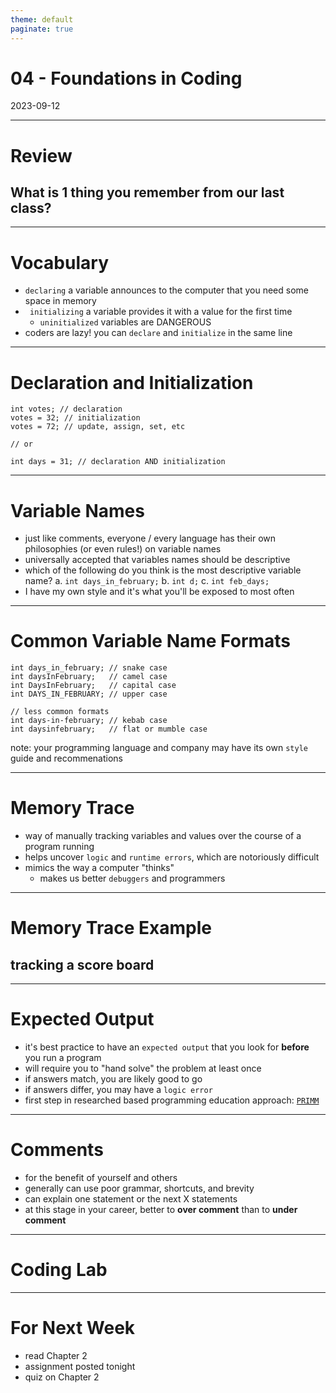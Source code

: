 ```yaml
---
theme: default
paginate: true
---
```


# 04 - Foundations in Coding
2023-09-12

---

# Review
## What is 1 thing you remember from our last class?

---

# Vocabulary

- `declaring` a variable announces to the computer that you need some space in memory
- ` initializing` a variable provides it with a value for the first time
  - `uninitialized` variables are DANGEROUS
- coders are lazy! you can `declare` and `initialize` in the same line

---

# Declaration and Initialization

```
int votes; // declaration
votes = 32; // initialization
votes = 72; // update, assign, set, etc

// or

int days = 31; // declaration AND initialization
```

---

# Variable Names

- just like comments, everyone / every language has their own philosophies (or even rules!) on variable names
- universally accepted that variables names should be descriptive
- which of the following do you think is the most descriptive variable name?
  a. `int days_in_february;`
  b. `int d;`
  c. `int feb_days;`
- I have my own style and it's what you'll be exposed to most often

---

# Common Variable Name Formats

```
int days_in_february; // snake case
int daysInFebruary;   // camel case
int DaysInFebruary;   // capital case
int DAYS_IN_FEBRUARY; // upper case

// less common formats
int days-in-february; // kebab case
int daysinfebruary;   // flat or mumble case
```

note: your programming language and company may have its own `style` guide and recommenations

---

# Memory Trace

- way of manually tracking variables and values over the course of a program running
- helps uncover `logic` and `runtime errors`, which are notoriously difficult
- mimics the way a computer "thinks"
  - makes us better `debuggers` and programmers

---

# Memory Trace Example
## tracking a score board

---

# Expected Output

- it's best practice to have an `expected output` that you look for **before** you run a program
- will require you to "hand solve" the problem at least once
- if answers match, you are likely good to go
- if answers differ, you may have a `logic error`
- first step in researched based programming education approach: [`PRIMM`](https://primmportal.com/)

---

# Comments

- for the benefit of yourself and others
- generally can use poor grammar, shortcuts, and brevity
- can explain one statement or the next X statements
- at this stage in your career, better to **over comment** than to **under comment**

---

# Coding Lab

---

# For Next Week

- read Chapter 2
- assignment posted tonight
- quiz on Chapter 2
